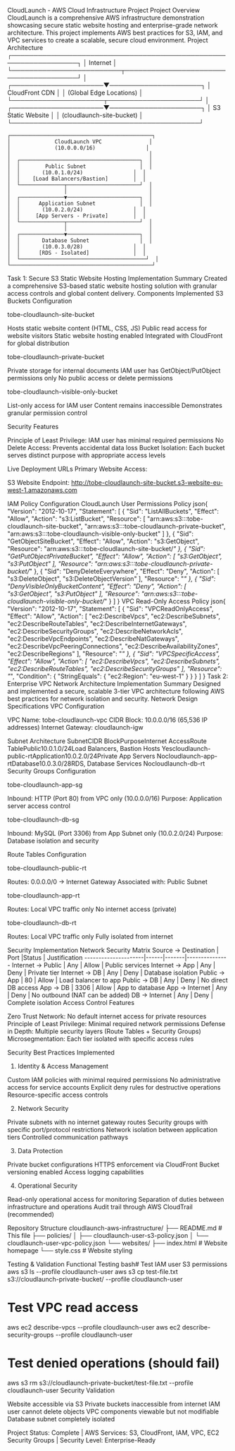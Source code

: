 CloudLaunch - AWS Cloud Infrastructure Project
Project Overview
CloudLaunch is a comprehensive AWS infrastructure demonstration showcasing secure static website hosting and enterprise-grade network architecture. This project implements AWS best practices for S3, IAM, and VPC services to create a scalable, secure cloud environment.
Project Architecture
┌─────────────────────────────────────────────────────────────────┐
│                          Internet                                │
└─────────────────────────┬───────────────────────────────────────┘
                          │
    ┌─────────────────────▼─────────────────────┐
    │              CloudFront CDN               │
    │        (Global Edge Locations)           │
    └─────────────────────┬─────────────────────┘
                          │
    ┌─────────────────────▼─────────────────────┐
    │           S3 Static Website               │
    │      (cloudlaunch-site-bucket)           │
    └───────────────────────────────────────────┘

    ┌─────────────────────────────────────────────┐
    │              CloudLaunch VPC               │
    │              (10.0.0.0/16)                │
    │                                            │
    │  ┌──────────────────────────────────────┐  │
    │  │        Public Subnet                 │  │
    │  │       (10.0.1.0/24)                │  │
    │  │    [Load Balancers/Bastion]        │  │
    │  └──────────────┬───────────────────────┘  │
    │                 │                          │
    │  ┌──────────────▼───────────────────────┐  │
    │  │      Application Subnet              │  │
    │  │       (10.0.2.0/24)                │  │
    │  │     [App Servers - Private]        │  │
    │  └──────────────┬───────────────────────┘  │
    │                 │                          │
    │  ┌──────────────▼───────────────────────┐  │
    │  │       Database Subnet                │  │
    │  │       (10.0.3.0/28)                │  │
    │  │      [RDS - Isolated]              │  │
    │  └────────────────────────────────────────┘  │
    └─────────────────────────────────────────────┘
Task 1: Secure S3 Static Website Hosting
Implementation Summary
Created a comprehensive S3-based static website hosting solution with granular access controls and global content delivery.
Components Implemented
S3 Buckets Configuration

tobe-cloudlaunch-site-bucket

Hosts static website content (HTML, CSS, JS)
Public read access for website visitors
Static website hosting enabled
Integrated with CloudFront for global distribution


tobe-cloudlaunch-private-bucket

Private storage for internal documents
IAM user has GetObject/PutObject permissions only
No public access or delete permissions


tobe-cloudlaunch-visible-only-bucket

List-only access for IAM user
Content remains inaccessible
Demonstrates granular permission control



Security Features

Principle of Least Privilege: IAM user has minimal required permissions
No Delete Access: Prevents accidental data loss
Bucket Isolation: Each bucket serves distinct purpose with appropriate access levels

Live Deployment URLs
Primary Website Access:

S3 Website Endpoint: http://tobe-cloudlaunch-site-bucket.s3-website-eu-west-1.amazonaws.com


IAM Policy Configuration
CloudLaunch User Permissions Policy
json{
    "Version": "2012-10-17",
    "Statement": [
        {
            "Sid": "ListAllBuckets",
            "Effect": "Allow",
            "Action": "s3:ListBucket",
            "Resource": [
                "arn:aws:s3:::tobe-cloudlaunch-site-bucket",
                "arn:aws:s3:::tobe-cloudlaunch-private-bucket",
                "arn:aws:s3:::tobe-cloudlaunch-visible-only-bucket"
            ]
        },
        {
            "Sid": "GetObjectSiteBucket",
            "Effect": "Allow",
            "Action": "s3:GetObject",
            "Resource": "arn:aws:s3:::tobe-cloudlaunch-site-bucket/*"
        },
        {
            "Sid": "GetPutObjectPrivateBucket",
            "Effect": "Allow",
            "Action": [
                "s3:GetObject",
                "s3:PutObject"
            ],
            "Resource": "arn:aws:s3:::tobe-cloudlaunch-private-bucket/*"
        },
        {
            "Sid": "DenyDeleteEverywhere",
            "Effect": "Deny",
            "Action": [
                "s3:DeleteObject",
                "s3:DeleteObjectVersion"
            ],
            "Resource": "*"
        },
        {
            "Sid": "DenyVisibleOnlyBucketContent",
            "Effect": "Deny",
            "Action": [
                "s3:GetObject",
                "s3:PutObject"
            ],
            "Resource": "arn:aws:s3:::tobe-cloudlaunch-visible-only-bucket/*"
        }
    ]
}
VPC Read-Only Access Policy
json{
    "Version": "2012-10-17",
    "Statement": [
        {
            "Sid": "VPCReadOnlyAccess",
            "Effect": "Allow",
            "Action": [
                "ec2:DescribeVpcs",
                "ec2:DescribeSubnets",
                "ec2:DescribeRouteTables",
                "ec2:DescribeInternetGateways",
                "ec2:DescribeSecurityGroups",
                "ec2:DescribeNetworkAcls",
                "ec2:DescribeVpcEndpoints",
                "ec2:DescribeNatGateways",
                "ec2:DescribeVpcPeeringConnections",
                "ec2:DescribeAvailabilityZones",
                "ec2:DescribeRegions"
            ],
            "Resource": "*"
        },
        {
            "Sid": "VPCSpecificAccess",
            "Effect": "Allow",
            "Action": [
                "ec2:DescribeVpcs",
                "ec2:DescribeSubnets",
                "ec2:DescribeRouteTables",
                "ec2:DescribeSecurityGroups"
            ],
            "Resource": "*",
            "Condition": {
                "StringEquals": {
                    "ec2:Region": "eu-west-1"
                }
            }
        }
    ]
}
 Task 2: Enterprise VPC Network Architecture
Implementation Summary
Designed and implemented a secure, scalable 3-tier VPC architecture following AWS best practices for network isolation and security.
Network Design Specifications
VPC Configuration

VPC Name: tobe-cloudlaunch-vpc
CIDR Block: 10.0.0.0/16 (65,536 IP addresses)
Internet Gateway: cloudlaunch-igw

Subnet Architecture
SubnetCIDR BlockPurposeInternet AccessRoute TablePublic10.0.1.0/24Load Balancers, Bastion Hosts Yescloudlaunch-public-rtApplication10.0.2.0/24Private App Servers Nocloudlaunch-app-rtDatabase10.0.3.0/28RDS, Database Services Nocloudlaunch-db-rt
Security Groups Configuration

tobe-cloudlaunch-app-sg

Inbound: HTTP (Port 80) from VPC only (10.0.0.0/16)
Purpose: Application server access control


tobe-cloudlaunch-db-sg

Inbound: MySQL (Port 3306) from App Subnet only (10.0.2.0/24)
Purpose: Database isolation and security



Route Tables Configuration

tobe-cloudlaunch-public-rt

Routes: 0.0.0.0/0 → Internet Gateway
Associated with: Public Subnet


tobe-cloudlaunch-app-rt

Routes: Local VPC traffic only
No internet access (private)


tobe-cloudlaunch-db-rt

Routes: Local VPC traffic only
Fully isolated from internet



Security Implementation
Network Security Matrix
Source → Destination | Port |Status | Justification
---------------------|------|-------|---------------
Internet → Public    | Any  | Allow | Public services
Internet → App       | Any  | Deny  | Private tier
Internet → DB        | Any  | Deny  | Database isolation
Public → App         | 80   | Allow | Load balancer to app
Public → DB          | Any  | Deny  | No direct DB access
App → DB             | 3306 | Allow | App to database
App → Internet       | Any  | Deny  | No outbound (NAT can be added)
DB → Internet        | Any  | Deny  | Complete isolation
Access Control Features

Zero Trust Network: No default internet access for private resources
Principle of Least Privilege: Minimal required network permissions
Defense in Depth: Multiple security layers (Route Tables + Security Groups)
Microsegmentation: Each tier isolated with specific access rules

Security Best Practices Implemented
1. Identity & Access Management

Custom IAM policies with minimal required permissions
No administrative access for service accounts
Explicit deny rules for destructive operations
Resource-specific access controls

2. Network Security

Private subnets with no internet gateway routes
Security groups with specific port/protocol restrictions
Network isolation between application tiers
Controlled communication pathways

3. Data Protection

Private bucket configurations
HTTPS enforcement via CloudFront
Bucket versioning enabled
Access logging capabilities

4. Operational Security

Read-only operational access for monitoring
Separation of duties between infrastructure and operations
Audit trail through AWS CloudTrail (recommended)


Repository Structure
cloudlaunch-aws-infrastructure/
├── README.md                          # This file
├── policies/
│   ├── cloudlaunch-user-s3-policy.json
│   └── cloudlaunch-user-vpc-policy.json
└── websites/
    ├── index.html                     # Website homepage
    └── style.css                      # Website styling

Testing & Validation
Functional Testing
bash# Test IAM user S3 permissions
aws s3 ls --profile cloudlaunch-user
aws s3 cp test-file.txt s3://cloudlaunch-private-bucket/ --profile cloudlaunch-user

# Test VPC read access
aws ec2 describe-vpcs --profile cloudlaunch-user
aws ec2 describe-security-groups --profile cloudlaunch-user

# Test denied operations (should fail)
aws s3 rm s3://cloudlaunch-private-bucket/test-file.txt --profile cloudlaunch-user
Security Validation

 Website accessible via S3
 Private buckets inaccessible from internet
 IAM user cannot delete objects
 VPC components viewable but not modifiable
 Database subnet completely isolated


Project Status: Complete | AWS Services: S3, CloudFront, IAM, VPC, EC2 Security Groups | Security Level: Enterprise-Ready
